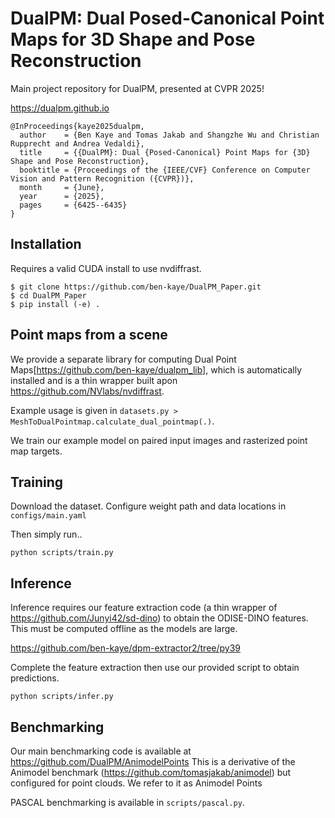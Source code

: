 # DualPM: Dual Posed-Canonical Point Maps for 3D Shape and Pose Reconstruction

Main project repository for DualPM, presented at CVPR 2025!

https://dualpm.github.io
```
@InProceedings{kaye2025dualpm,
  author    = {Ben Kaye and Tomas Jakab and Shangzhe Wu and Christian Rupprecht and Andrea Vedaldi},
  title     = {{DualPM}: Dual {Posed-Canonical} Point Maps for {3D} Shape and Pose Reconstruction},
  booktitle = {Proceedings of the {IEEE/CVF} Conference on Computer Vision and Pattern Recognition ({CVPR})},
  month     = {June},
  year      = {2025},
  pages     = {6425--6435}
}
```

## Installation

Requires a valid CUDA install to use nvdiffrast.
```
$ git clone https://github.com/ben-kaye/DualPM_Paper.git
$ cd DualPM_Paper
$ pip install (-e) .
```
## Point maps from a scene
We provide a separate library for computing Dual Point Maps[https://github.com/ben-kaye/dualpm_lib], which is automatically installed and is a thin wrapper built apon https://github.com/NVlabs/nvdiffrast.

Example usage is given in `datasets.py >  MeshToDualPointmap.calculate_dual_pointmap(.)`.

We train our example model on paired input images and rasterized point map targets.


## Training

Download the dataset. Configure weight path and data locations in `configs/main.yaml`

Then simply run..
```
python scripts/train.py
```
## Inference

Inference requires our feature extraction code (a thin wrapper of https://github.com/Junyi42/sd-dino) to obtain the ODISE-DINO features. This must be computed offline as the models are large.

https://github.com/ben-kaye/dpm-extractor2/tree/py39

Complete the feature extraction then use our provided script to obtain predictions.
```
python scripts/infer.py
```

## Benchmarking

Our main benchmarking code is available at https://github.com/DualPM/AnimodelPoints
This is a derivative of the Animodel benchmark (https://github.com/tomasjakab/animodel) but configured for point clouds. We refer to it as Animodel Points

PASCAL benchmarking is available in `scripts/pascal.py`.
